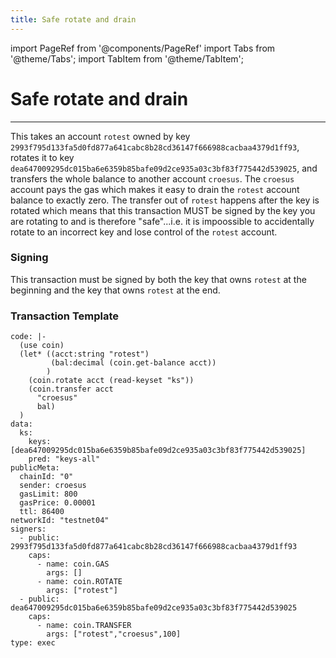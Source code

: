 ```yaml
---
title: Safe rotate and drain
---
```


import PageRef from '@components/PageRef'
import Tabs from '@theme/Tabs';
import TabItem from '@theme/TabItem';

# Safe rotate and drain

---

This takes an account `rotest` owned by key `2993f795d133fa5d0fd877a641cabc8b28cd36147f666988cacbaa4379d1ff93`, rotates it to key `dea647009295dc015ba6e6359b85bafe09d2ce935a03c3bf83f775442d539025`, and transfers the whole balance to another account `croesus`. The `croesus` account pays the gas which makes it easy to drain the `rotest` account balance to exactly zero. The transfer out of `rotest` happens after the key is rotated which means that this transaction MUST be signed by the key you are rotating to and is therefore "safe"...i.e. it is impoossible to accidentally rotate to an incorrect key and lose control of the `rotest` account.

### Signing <a href="#signing" id="signing"></a>

This transaction must be signed by both the key that owns `rotest` at the beginning and the key that owns `rotest` at the end.

### Transaction Template <a href="#transaction-template" id="transaction-template"></a>

```
code: |-
  (use coin)
  (let* ((acct:string "rotest")
         (bal:decimal (coin.get-balance acct))
        )
    (coin.rotate acct (read-keyset "ks"))
    (coin.transfer acct
      "croesus"
      bal)
  )
data:
  ks:
    keys: [dea647009295dc015ba6e6359b85bafe09d2ce935a03c3bf83f775442d539025]
    pred: "keys-all"
publicMeta:
  chainId: "0"
  sender: croesus
  gasLimit: 800
  gasPrice: 0.00001
  ttl: 86400
networkId: "testnet04"
signers:
  - public: 2993f795d133fa5d0fd877a641cabc8b28cd36147f666988cacbaa4379d1ff93
    caps:
      - name: coin.GAS
        args: []
      - name: coin.ROTATE
        args: ["rotest"]
  - public: dea647009295dc015ba6e6359b85bafe09d2ce935a03c3bf83f775442d539025
    caps:
      - name: coin.TRANSFER
        args: ["rotest","croesus",100]
type: exec
```
